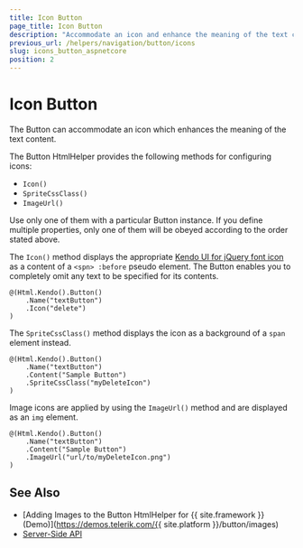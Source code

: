 ```yaml
---
title: Icon Button
page_title: Icon Button
description: "Accommodate an icon and enhance the meaning of the text content of the Telerik UI Button HtmlHelper for {{ site.framework }}."
previous_url: /helpers/navigation/button/icons
slug: icons_button_aspnetcore
position: 2
---
```


# Icon Button

The Button can accommodate an icon which enhances the meaning of the text content.

The Button HtmlHelper provides the following methods for configuring icons:
* `Icon()`
* `SpriteCssClass()`
* `ImageUrl()`

Use only one of them with a particular Button instance. If you define multiple properties, only one of them will be obeyed according to the order stated above.

The `Icon()` method displays the appropriate [Kendo UI for jQuery font icon](https://docs.telerik.com/kendo-ui/styles-and-layout/icons-web) as a content of a `<spn> :before` pseudo element. The Button enables you to completely omit any text to be specified for its contents.

```
@(Html.Kendo().Button()
	.Name("textButton")
	.Icon("delete")
)
```

The `SpriteCssClass()` method displays the icon as a background of a `span` element instead.

```
@(Html.Kendo().Button()
	.Name("textButton")
	.Content("Sample Button")
	.SpriteCssClass("myDeleteIcon")
)
```

Image icons are applied by using the `ImageUrl()` method and are displayed as an `img` element.

```
@(Html.Kendo().Button()
	.Name("textButton")
	.Content("Sample Button")
	.ImageUrl("url/to/myDeleteIcon.png")
)
```

## See Also

* [Adding Images to the Button HtmlHelper for {{ site.framework }} (Demo)](https://demos.telerik.com/{{ site.platform }}/button/images)
* [Server-Side API](/api/button)
